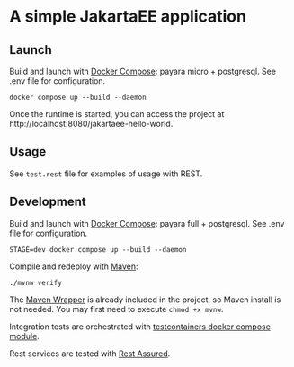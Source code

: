 # A simple JakartaEE application 

## Launch

Build and launch with [Docker Compose](https://docs.docker.com/compose/): payara micro + postgresql. See .env file for configuration.

```
docker compose up --build --daemon
```

Once the runtime is started, you can access the project at http://localhost:8080/jakartaee-hello-world.

## Usage

See `test.rest` file for examples of usage with REST.

## Development

Build and launch with [Docker Compose](https://docs.docker.com/compose/): payara full + postgresql.
See .env file for configuration.

```
STAGE=dev docker compose up --build --daemon
```

Compile and redeploy with [Maven](https://maven.apache.org/):

```
./mvnw verify
```

The [Maven Wrapper](https://maven.apache.org/wrapper/) is already included in the project,
so Maven install is not needed. 
You may first need to execute `chmod +x mvnw`.

Integration tests are orchestrated with [testcontainers docker compose module](https://java.testcontainers.org/modules/docker_compose/).

Rest services are tested with [Rest Assured](https://rest-assured.io/).




